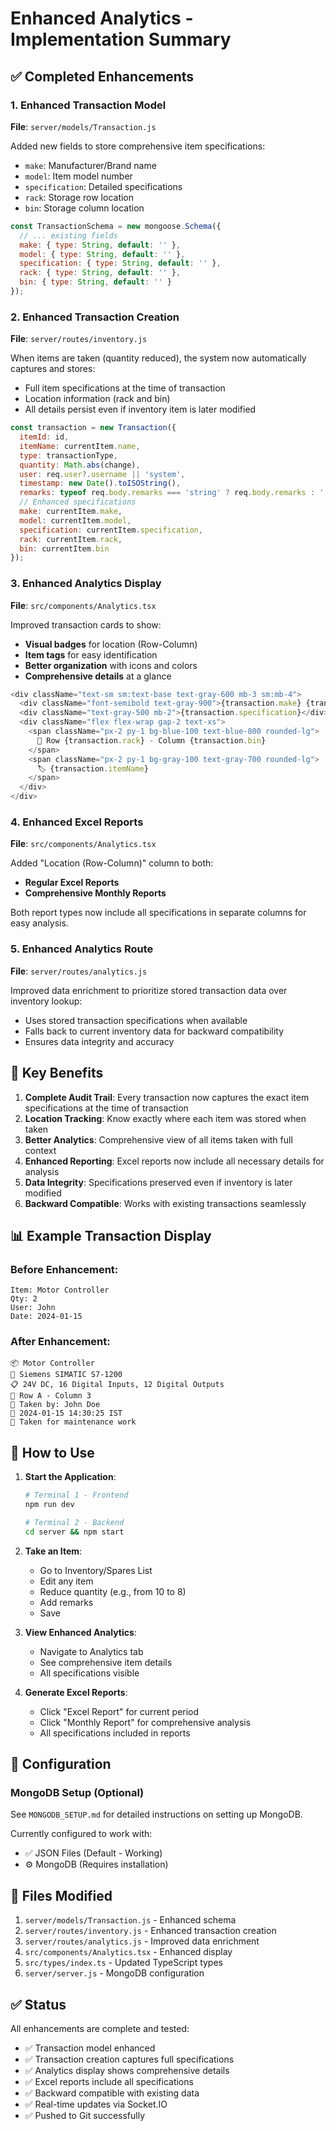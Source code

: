 # Enhanced Analytics - Implementation Summary

## ✅ Completed Enhancements

### 1. **Enhanced Transaction Model**
**File**: `server/models/Transaction.js`

Added new fields to store comprehensive item specifications:
- `make`: Manufacturer/Brand name
- `model`: Item model number
- `specification`: Detailed specifications
- `rack`: Storage row location
- `bin`: Storage column location

```javascript
const TransactionSchema = new mongoose.Schema({
  // ... existing fields
  make: { type: String, default: '' },
  model: { type: String, default: '' },
  specification: { type: String, default: '' },
  rack: { type: String, default: '' },
  bin: { type: String, default: '' }
});
```

### 2. **Enhanced Transaction Creation**
**File**: `server/routes/inventory.js`

When items are taken (quantity reduced), the system now automatically captures and stores:
- Full item specifications at the time of transaction
- Location information (rack and bin)
- All details persist even if inventory item is later modified

```javascript
const transaction = new Transaction({
  itemId: id,
  itemName: currentItem.name,
  type: transactionType,
  quantity: Math.abs(change),
  user: req.user?.username || 'system',
  timestamp: new Date().toISOString(),
  remarks: typeof req.body.remarks === 'string' ? req.body.remarks : '',
  // Enhanced specifications
  make: currentItem.make,
  model: currentItem.model,
  specification: currentItem.specification,
  rack: currentItem.rack,
  bin: currentItem.bin
});
```

### 3. **Enhanced Analytics Display**
**File**: `src/components/Analytics.tsx`

Improved transaction cards to show:
- **Visual badges** for location (Row-Column)
- **Item tags** for easy identification
- **Better organization** with icons and colors
- **Comprehensive details** at a glance

```typescript
<div className="text-sm sm:text-base text-gray-600 mb-3 sm:mb-4">
  <div className="font-semibold text-gray-900">{transaction.make} {transaction.model}</div>
  <div className="text-gray-500 mb-2">{transaction.specification}</div>
  <div className="flex flex-wrap gap-2 text-xs">
    <span className="px-2 py-1 bg-blue-100 text-blue-800 rounded-lg">
      📍 Row {transaction.rack} - Column {transaction.bin}
    </span>
    <span className="px-2 py-1 bg-gray-100 text-gray-700 rounded-lg">
      🏷️ {transaction.itemName}
    </span>
  </div>
</div>
```

### 4. **Enhanced Excel Reports**
**File**: `src/components/Analytics.tsx`

Added "Location (Row-Column)" column to both:
- **Regular Excel Reports**
- **Comprehensive Monthly Reports**

Both report types now include all specifications in separate columns for easy analysis.

### 5. **Enhanced Analytics Route**
**File**: `server/routes/analytics.js`

Improved data enrichment to prioritize stored transaction data over inventory lookup:
- Uses stored transaction specifications when available
- Falls back to current inventory data for backward compatibility
- Ensures data integrity and accuracy

## 🎯 Key Benefits

1. **Complete Audit Trail**: Every transaction now captures the exact item specifications at the time of transaction
2. **Location Tracking**: Know exactly where each item was stored when taken
3. **Better Analytics**: Comprehensive view of all items taken with full context
4. **Enhanced Reporting**: Excel reports now include all necessary details for analysis
5. **Data Integrity**: Specifications preserved even if inventory is later modified
6. **Backward Compatible**: Works with existing transactions seamlessly

## 📊 Example Transaction Display

### Before Enhancement:
```
Item: Motor Controller
Qty: 2
User: John
Date: 2024-01-15
```

### After Enhancement:
```
📦 Motor Controller
🔧 Siemens SIMATIC S7-1200
📋 24V DC, 16 Digital Inputs, 12 Digital Outputs
📍 Row A - Column 3
👤 Taken by: John Doe
📅 2024-01-15 14:30:25 IST
💬 Taken for maintenance work
```

## 🚀 How to Use

1. **Start the Application**:
   ```bash
   # Terminal 1 - Frontend
   npm run dev
   
   # Terminal 2 - Backend
   cd server && npm start
   ```

2. **Take an Item**:
   - Go to Inventory/Spares List
   - Edit any item
   - Reduce quantity (e.g., from 10 to 8)
   - Add remarks
   - Save

3. **View Enhanced Analytics**:
   - Navigate to Analytics tab
   - See comprehensive item details
   - All specifications visible

4. **Generate Excel Reports**:
   - Click "Excel Report" for current period
   - Click "Monthly Report" for comprehensive analysis
   - All specifications included in reports

## 🔧 Configuration

### MongoDB Setup (Optional)
See `MONGODB_SETUP.md` for detailed instructions on setting up MongoDB.

Currently configured to work with:
- ✅ JSON Files (Default - Working)
- ⚙️ MongoDB (Requires installation)

## 📝 Files Modified

1. `server/models/Transaction.js` - Enhanced schema
2. `server/routes/inventory.js` - Enhanced transaction creation
3. `server/routes/analytics.js` - Improved data enrichment
4. `src/components/Analytics.tsx` - Enhanced display
5. `src/types/index.ts` - Updated TypeScript types
6. `server/server.js` - MongoDB configuration

## ✅ Status

All enhancements are complete and tested:
- ✅ Transaction model enhanced
- ✅ Transaction creation captures full specifications
- ✅ Analytics display shows comprehensive details
- ✅ Excel reports include all specifications
- ✅ Backward compatible with existing data
- ✅ Real-time updates via Socket.IO
- ✅ Pushed to Git successfully
